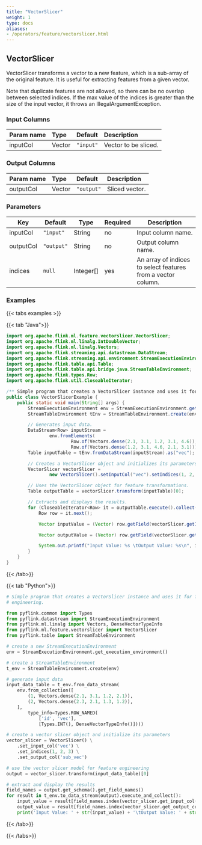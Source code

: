 ```yaml
---
title: "VectorSlicer"
weight: 1
type: docs
aliases:
- /operators/feature/vectorslicer.html
---
```


<!--
Licensed to the Apache Software Foundation (ASF) under one
or more contributor license agreements.  See the NOTICE file
distributed with this work for additional information
regarding copyright ownership.  The ASF licenses this file
to you under the Apache License, Version 2.0 (the
"License"); you may not use this file except in compliance
with the License.  You may obtain a copy of the License at

  http://www.apache.org/licenses/LICENSE-2.0

Unless required by applicable law or agreed to in writing,
software distributed under the License is distributed on an
"AS IS" BASIS, WITHOUT WARRANTIES OR CONDITIONS OF ANY
KIND, either express or implied.  See the License for the
specific language governing permissions and limitations
under the License.
-->

## VectorSlicer

VectorSlicer transforms a vector to a new feature, which is a sub-array of the original
feature. It is useful for extracting features from a given vector.

Note that duplicate features are not allowed, so there can be no overlap between selected
indices. If the max value of the indices is greater than the size of the input vector, 
it throws an IllegalArgumentException.

### Input Columns

| Param name | Type   | Default   | Description          |
|:-----------|:-------|:----------|:---------------------|
| inputCol   | Vector | `"input"` | Vector to be sliced. |

### Output Columns

| Param name | Type   | Default    | Description    |
|:-----------|:-------|:-----------|:---------------|
| outputCol  | Vector | `"output"` | Sliced vector. |

### Parameters

| Key       | Default    | Type      | Required | Description                                                   |
|-----------|------------|-----------|----------|---------------------------------------------------------------|
| inputCol  | `"input"`  | String    | no       | Input column name.                                            |
| outputCol | `"output"` | String    | no       | Output column name.                                           |
| indices   | `null`     | Integer[] | yes      | An array of indices to select features from a vector column.  |
### Examples

{{< tabs examples >}}

{{< tab "Java">}}

```java
import org.apache.flink.ml.feature.vectorslicer.VectorSlicer;
import org.apache.flink.ml.linalg.IntDoubleVector;
import org.apache.flink.ml.linalg.Vectors;
import org.apache.flink.streaming.api.datastream.DataStream;
import org.apache.flink.streaming.api.environment.StreamExecutionEnvironment;
import org.apache.flink.table.api.Table;
import org.apache.flink.table.api.bridge.java.StreamTableEnvironment;
import org.apache.flink.types.Row;
import org.apache.flink.util.CloseableIterator;

/** Simple program that creates a VectorSlicer instance and uses it for feature engineering. */
public class VectorSlicerExample {
    public static void main(String[] args) {
        StreamExecutionEnvironment env = StreamExecutionEnvironment.getExecutionEnvironment();
        StreamTableEnvironment tEnv = StreamTableEnvironment.create(env);

        // Generates input data.
        DataStream<Row> inputStream =
                env.fromElements(
                        Row.of(Vectors.dense(2.1, 3.1, 1.2, 3.1, 4.6)),
                        Row.of(Vectors.dense(1.2, 3.1, 4.6, 2.1, 3.1)));
        Table inputTable = tEnv.fromDataStream(inputStream).as("vec");

        // Creates a VectorSlicer object and initializes its parameters.
        VectorSlicer vectorSlicer =
                new VectorSlicer().setInputCol("vec").setIndices(1, 2, 3).setOutputCol("slicedVec");

        // Uses the VectorSlicer object for feature transformations.
        Table outputTable = vectorSlicer.transform(inputTable)[0];

        // Extracts and displays the results.
        for (CloseableIterator<Row> it = outputTable.execute().collect(); it.hasNext(); ) {
            Row row = it.next();

            Vector inputValue = (Vector) row.getField(vectorSlicer.getInputCol());

            Vector outputValue = (Vector) row.getField(vectorSlicer.getOutputCol());

            System.out.printf("Input Value: %s \tOutput Value: %s\n", inputValue, outputValue);
        }
    }
}

```

{{< /tab>}}

{{< tab "Python">}}

```python
# Simple program that creates a VectorSlicer instance and uses it for feature
# engineering.

from pyflink.common import Types
from pyflink.datastream import StreamExecutionEnvironment
from pyflink.ml.linalg import Vectors, DenseVectorTypeInfo
from pyflink.ml.feature.vectorslicer import VectorSlicer
from pyflink.table import StreamTableEnvironment

# create a new StreamExecutionEnvironment
env = StreamExecutionEnvironment.get_execution_environment()

# create a StreamTableEnvironment
t_env = StreamTableEnvironment.create(env)

# generate input data
input_data_table = t_env.from_data_stream(
    env.from_collection([
        (1, Vectors.dense(2.1, 3.1, 1.2, 2.1)),
        (2, Vectors.dense(2.3, 2.1, 1.3, 1.2)),
    ],
        type_info=Types.ROW_NAMED(
            ['id', 'vec'],
            [Types.INT(), DenseVectorTypeInfo()])))

# create a vector slicer object and initialize its parameters
vector_slicer = VectorSlicer() \
    .set_input_col('vec') \
    .set_indices(1, 2, 3) \
    .set_output_col('sub_vec')

# use the vector slicer model for feature engineering
output = vector_slicer.transform(input_data_table)[0]

# extract and display the results
field_names = output.get_schema().get_field_names()
for result in t_env.to_data_stream(output).execute_and_collect():
    input_value = result[field_names.index(vector_slicer.get_input_col())]
    output_value = result[field_names.index(vector_slicer.get_output_col())]
    print('Input Value: ' + str(input_value) + '\tOutput Value: ' + str(output_value))

```

{{< /tab>}}

{{< /tabs>}}
